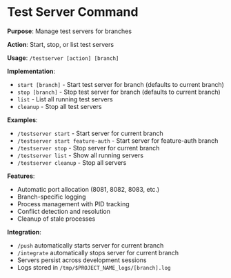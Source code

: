 # Test Server Command

**Purpose**: Manage test servers for branches

**Action**: Start, stop, or list test servers

**Usage**: `/testserver [action] [branch]`

**Implementation**:
- `start [branch]` - Start test server for branch (defaults to current branch)
- `stop [branch]` - Stop test server for branch (defaults to current branch)
- `list` - List all running test servers
- `cleanup` - Stop all test servers

**Examples**:
- `/testserver start` - Start server for current branch
- `/testserver start feature-auth` - Start server for feature-auth branch
- `/testserver stop` - Stop server for current branch
- `/testserver list` - Show all running servers
- `/testserver cleanup` - Stop all servers

**Features**:
- Automatic port allocation (8081, 8082, 8083, etc.)
- Branch-specific logging
- Process management with PID tracking
- Conflict detection and resolution
- Cleanup of stale processes

**Integration**:
- `/push` automatically starts server for current branch
- `/integrate` automatically stops server for current branch
- Servers persist across development sessions
- Logs stored in `/tmp/$PROJECT_NAME_logs/[branch].log`
